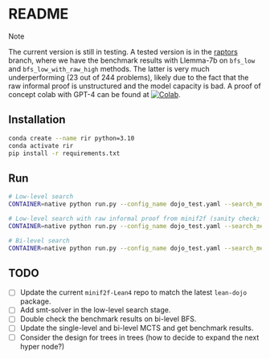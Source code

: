 # README

> [!NOTE]
> The current version is still in testing. A tested version is in the [raptors](https://github.com/ZIYU-DEEP/bilevel-reasoner/tree/raptors) branch, where we have the benchmark results with Llemma-7b on `bfs_low` and `bfs_low_with_raw_high` methods. The latter is very much underperforming (23 out of 244 problems), likely due to the fact that the raw informal proof is unstructured and the model capacity is bad. A proof of concept colab with GPT-4 can be found at [![Colab](https://colab.research.google.com/assets/colab-badge.svg)](https://colab.research.google.com/drive/1BI3u6NwVtefTpWzQNj-OwPf6C3ONuPFn?usp=sharing).


## Installation
```bash
conda create --name rir python=3.10
conda activate rir
pip install -r requirements.txt
```

## Run
```bash
# Low-level search
CONTAINER=native python run.py --config_name dojo_test.yaml --search_method bfs_low

# Low-level search with raw informal proof from minif2f (sanity check; currently worse than low-level)
CONTAINER=native python run.py --config_name dojo_test.yaml --search_method bfs_low_with_raw_high

# Bi-level search
CONTAINER=native python run.py --config_name dojo_test.yaml --search_method bfs_bilevel
```

## TODO
- [ ] Update the current `minif2f-Lean4` repo to match the latest `lean-dojo` package.
- [ ] Add smt-solver in the low-level search stage.
- [ ] Double check the benchmark results on bi-level BFS.
- [ ] Update the single-level and bi-level MCTS and get benchmark results.
- [ ] Consider the design for trees in trees (how to decide to expand the next hyper node?)
